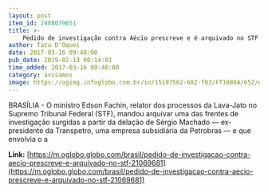 ```yaml
---
layout: post
item_id: 2488079651
title: >-
    Pedido de investigação contra Aécio prescreve e é arquivado no STF
author: Tatu D'Oquei
date: 2017-03-16 09:48:00
pub_date: 2019-02-13 00:14:01
time_added: 2017-03-16 09:48:00
category: avisamos
image: https://ogimg.infoglobo.com.br/in/15197562-682-f83/FT1086A/652/eleicoes-na-Camara.jpg
---
```


BRASÍLIA - O ministro Edson Fachin, relator dos processos da Lava-Jato no Supremo Tribunal Federal (STF), mandou arquivar uma das frentes de investigação surgidas a partir da delação de Sérgio Machado — ex-presidente da Transpetro, uma empresa subsidiária da Petrobras — e que envolvia o a

**Link:** [https://m.oglobo.globo.com/brasil/pedido-de-investigacao-contra-aecio-prescreve-e-arquivado-no-stf-21069681](https://m.oglobo.globo.com/brasil/pedido-de-investigacao-contra-aecio-prescreve-e-arquivado-no-stf-21069681)

